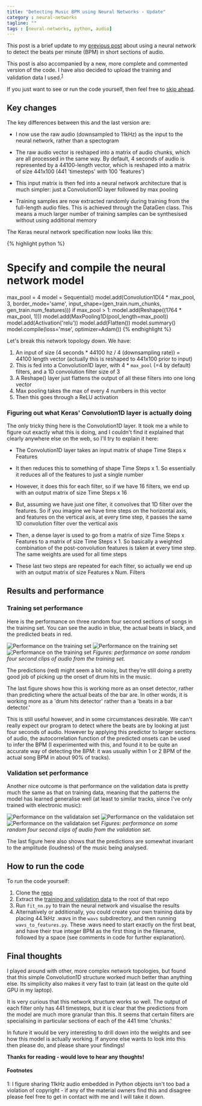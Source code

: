 ```yaml
---
title: "Detecting Music BPM using Neural Networks - Update"
category : neural-networks
tagline: ""
tags : [neural-networks, python, audio]
---
```


This post is a brief update to my [previous post](https://nlml.github.io/neural-networks/detecting-bpm-neural-networks/) about using a neural network to detect the beats per minute (BPM) in short sections of audio.

This post is also accompanied by a new, more complete and commented version of the code. I have also decided to upload the training and validation data I used.<sup>[1](#footnote1)</sup>

If you just want to see or run the code yourself, then feel free to [skip ahead](#howtorunthecode).

## Key changes

The key differences between this and the last version are:

- I now use the raw audio (downsampled to 11kHz) as the input to the neural network, rather than a spectogram

- The raw audio vector is reshaped into a matrix of audio chunks, which are all processed in the same way. By default, 4 seconds of audio is represented by a 44100-length vector, which is reshaped into a matrix of size 441x100 (441 'timesteps' with 100 'features')

- This input matrix is then fed into a neural network architecture that is much simpler: just a Convolution1D layer followed by max pooling

- Training samples are now extracted randomly during training from the full-length audio files. This is achieved through the DataGen class. This means a much larger number of training samples can be synthesised without using additional memory

The Keras neural network specification now looks like this:

{% highlight python %}
# Specify and compile the neural network model
max_pool = 4
model = Sequential()
model.add(Convolution1D(4 * max_pool, 3, border_mode='same', 
                        input_shape=(gen_train.num_chunks, 
                                     gen_train.num_features)))
if max_pool > 1:
    model.add(Reshape((1764 * max_pool, 1)))
    model.add(MaxPooling1D(pool_length=max_pool))
model.add(Activation('relu'))
model.add(Flatten())
model.summary()
model.compile(loss='mse', optimizer=Adam())
{% endhighlight %}

Let's break this network topology down. We have:

1. An input of size (4 seconds * 44100 hz / 4 (downsampling rate)) = 44100 length vector (actually this is reshaped to 441x100 prior to input)
2. This is fed into a Convolution1D layer, with 4 * `max_pool` (=4 by default) filters, and a 1D convolution filter size of 3
3. A Reshape() layer just flattens the output of all these filters into one long vector
4. Max pooling takes the max of every 4 numbers in this vector
5. Then this goes through a ReLU activation

### Figuring out what Keras' Convolution1D layer is actually doing

The only tricky thing here is the Convolution1D layer. It took me a while to figure out exactly what this is doing, and I couldn't find it explained that clearly anywhere else on the web, so I'll try to explain it here:

- The Convolution1D layer takes an input matrix of shape Time Steps x Features

- It then reduces this to something of shape Time Steps x 1. So essentially it reduces all of the features to just a single number

- However, it does this for each filter, so if we have 16 filters, we end up with an output matrix of size Time Steps x 16

- But, assuming we have just one filter, it convolves that 1D filter over the features. So if you imagine we have time steps on the horizontal axis, and features on the vertical axis, at every time step, it passes the same 1D convolution filter over the vertical axis

- Then, a dense layer is used to go from a matrix of size Time Steps x Features to a matrix of size Time Steps x 1. So basically a weighted combination of the post-convolution features is taken at every time step. The same weights are used for all time steps

- These last two steps are repeated for each filter, so actually we end up with an output matrix of size Features x Num. Filters

## Results and performance

### Training set performance

Here is the performance on three random four second sections of songs in the training set. You can see the audio in blue, the actual beats in black, and the predicted beats in red.

![Performance on the training set](/images/bpm2/train_1.png)
![Performance on the training set](/images/bpm2/train_3.png)
![Performance on the training set](/images/bpm2/train_5.png)
*Figures: performance on some random four second clips of audio from the training set.*

The predictions (red) might seem a bit noisy, but they're still doing a pretty good job of picking up the onset of drum hits in the music.

The last figure shows how this is working more as an onset detector, rather than predicting where the actual beats of the bar are. In other words, it is working more as a 'drum hits detector' rather than a 'beats in a bar detector.'

This is still useful however, and in some circumstances desirable. We can't really expect our program to detect where the beats are by looking at just four seconds of audio. However by applying this predictor to larger sections of audio, the autocorrelation function of the predicted onsets can be used to infer the BPM (I experimented with this, and found it to be quite an accurate way of detecting the BPM: it was usually within 1 or 2 BPM of the actual song BPM in about 90% of tracks).

### Validation set performance

Another nice outcome is that performance on the validation data is pretty much the same as that on training data, meaning that the patterns the model has learned generalise well (at least to similar tracks, since I've only trained with electronic music):

![Performance on the validataion set](/images/bpm2/vali_1.png)
![Performance on the validataion set](/images/bpm2/vali_4.png)
![Performance on the validataion set](/images/bpm2/vali_5.png)
*Figures: performance on some random four second clips of audio from the validation set.*

The last figure here also shows that the predictions are somewhat invariant to the amplitude (loudness) of the music being analysed.

<a name="howtorunthecode"></a>

## How to run the code

To run the code yourself:

1. Clone the [repo](https://github.com/nlml/bpm2)
2. Extract the [training and validation data](https://mega.nz/#!yZZWQJwK!eBAXyY2_Qxi6McaJ3Mnj-BdQ0zfVGdYFw0xmsv8Lc4o) to the root of that repo
3. Run `fit_nn.py` to train the neural network and visualise the results
4. Alternatively or additionally, you could create your own training data by placing 44.1kHz .wavs in the `wavs` subdirectory, and then running `wavs_to_features.py`. These .wavs need to start exactly on the first beat, and have their true integer BPM as the first thing in the filename, followed by a space (see comments in code for further explanation).

## Final thoughts

I played around with other, more complex network topologies, but found that this simple Convolution1D structure worked much better than anything else. Its simplicity also makes it very fast to train (at least on the quite old GPU in my laptop).

It is very curious that this network structure works so well. The output of each filter only has 441 timesteps, but it is clear that the predictions from the model are much more granular than this. It seems that certain filters are specialising in particular sections of each of the 441 time 'chunks.'

In future it would be very interesting to drill down into the weights and see how this model is actually working. If anyone else wants to look into this then please do, and please share your findings!

**Thanks for reading - would love to hear any thoughts!**

#### Footnotes
<a name="footnote1">1</a>: I figure sharing 11kHz audio embedded in Python objects isn't too bad a violation of copyright - if any of the material owners find this and disagree please feel free to get in contact with me and I will take it down.